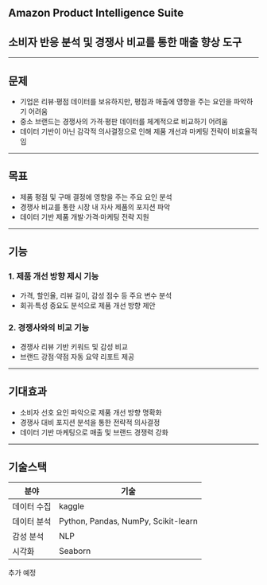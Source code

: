 ## Amazon Product Intelligence Suite  
## 소비자 반응 분석 및 경쟁사 비교를 통한 매출 향상 도구

---

## 문제
- 기업은 리뷰·평점 데이터를 보유하지만, 평점과 매출에 영향을 주는 요인을 파악하기 어려움  
- 중소 브랜드는 경쟁사의 가격·평판 데이터를 체계적으로 비교하기 어려움  
- 데이터 기반이 아닌 감각적 의사결정으로 인해 제품 개선과 마케팅 전략이 비효율적임  

---

## 목표
- 제품 평점 및 구매 결정에 영향을 주는 주요 요인 분석  
- 경쟁사 비교를 통한 시장 내 자사 제품의 포지션 파악  
- 데이터 기반 제품 개발·가격·마케팅 전략 지원  

---

## 기능

### 1. 제품 개선 방향 제시 기능
- 가격, 할인율, 리뷰 길이, 감성 점수 등 주요 변수 분석   
- 회귀·특성 중요도 분석으로 제품 개선 방향 제안  

### 2. 경쟁사와의 비교 기능
- 경쟁사 리뷰 기반 키워드 및 감성 비교  
- 브랜드 강점·약점 자동 요약 리포트 제공  

---

## 기대효과
- 소비자 선호 요인 파악으로 제품 개선 방향 명확화  
- 경쟁사 대비 포지션 분석을 통한 전략적 의사결정  
- 데이터 기반 마케팅으로 매출 및 브랜드 경쟁력 강화  

---

## 기술스택
| 분야 | 기술 |
|------|------|
| 데이터 수집 | kaggle |
| 데이터 분석 | Python, Pandas, NumPy, Scikit-learn |
| 감성 분석 | NLP |
| 시각화 | Seaborn |
추가 예정
